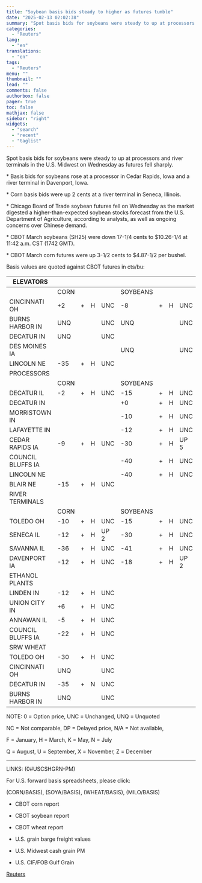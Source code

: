 ```yaml
---
title: "Soybean basis bids steady to higher as futures tumble"
date: "2025-02-13 02:02:38"
summary: "Spot basis bids for soybeans were steady to up at processors and river terminals in the U.S. Midwest on Wednesday as futures fell sharply. * Basis bids for soybeans rose at a processor in Cedar Rapids, Iowa and a river terminal in Davenport, Iowa. * Corn basis bids were up..."
categories:
  - "Reuters"
lang:
  - "en"
translations:
  - "en"
tags:
  - "Reuters"
menu: ""
thumbnail: ""
lead: ""
comments: false
authorbox: false
pager: true
toc: false
mathjax: false
sidebar: "right"
widgets:
  - "search"
  - "recent"
  - "taglist"
---
```


Spot basis bids for soybeans were steady to up at processors and river terminals in the U.S. Midwest on Wednesday as futures fell sharply.

\* Basis bids for soybeans rose at a processor in Cedar Rapids, Iowa and a river terminal in Davenport, Iowa.

\* Corn basis bids were up 2 cents at a river terminal in Seneca, Illinois.

\* Chicago Board of Trade soybean futures fell on Wednesday as the market digested a higher-than-expected soybean stocks forecast from the U.S. Department of Agriculture, according to analysts, as well as ongoing concerns over Chinese demand.

\* CBOT March soybeans (SH25) were down 17-1/4 cents to $10.26-1/4 at 11:42 a.m. CST (1742 GMT).

\* CBOT March corn futures were up 3-1/2 cents to $4.87-1/2 per bushel.

Basis values are quoted against CBOT futures in cts/bu:

| ELEVATORS |  |  |  |  |  |  |  |  |
| --- | --- | --- | --- | --- | --- | --- | --- | --- |
|  | CORN |  |  |  | SOYBEANS | |  |  |
| CINCINNATI OH | +2 | + | H | UNC | -8 | + | H | UNC |
| BURNS HARBOR IN | UNQ |  |  | UNC | UNQ |  |  | UNC |
| DECATUR IN | UNQ |  |  | UNC |  |  |  |  |
| DES MOINES IA |  |  |  |  | UNQ |  |  | UNC |
| LINCOLN NE | -35 | + | H | UNC |  |  |  |  |
| PROCESSORS |  |  |  |  |  |  |  |  |
|  | CORN |  |  |  | SOYBEANS | |  |  |
| DECATUR IL | -2 | + | H | UNC | -15 | + | H | UNC |
| DECATUR IN |  |  |  |  | +0 | + | H | UNC |
| MORRISTOWN IN |  |  |  |  | -10 | + | H | UNC |
| LAFAYETTE IN |  |  |  |  | -12 | + | H | UNC |
| CEDAR RAPIDS IA | -9 | + | H | UNC | -30 | + | H | UP 5 |
| COUNCIL BLUFFS IA |  |  |  |  | -40 | + | H | UNC |
| LINCOLN NE |  |  |  |  | -40 | + | H | UNC |
| BLAIR NE | -15 | + | H | UNC |  |  |  |  |
| RIVER TERMINALS |  |  |  |  |  |  |  |  |
|  | CORN |  |  |  | SOYBEANS | |  |  |
| TOLEDO OH | -10 | + | H | UNC | -15 | + | H | UNC |
| SENECA IL | -12 | + | H | UP 2 | -30 | + | H | UNC |
| SAVANNA IL | -36 | + | H | UNC | -41 | + | H | UNC |
| DAVENPORT IA | -12 | + | H | UNC | -18 | + | H | UP 2 |
| ETHANOL PLANTS |  |  |  |  |  |  |  |  |
| LINDEN IN | -12 | + | H | UNC |  |  |  |  |
| UNION CITY IN | +6 | + | H | UNC |  |  |  |  |
| ANNAWAN IL | -5 | + | H | UNC |  |  |  |  |
| COUNCIL BLUFFS IA | -22 | + | H | UNC |  |  |  |  |
| SRW WHEAT |  |  |  |  |  |  |  |  |
| TOLEDO OH | -30 | + | H | UNC |  |  |  |  |
| CINCINNATI OH | UNQ |  |  | UNC |  |  |  |  |
| DECATUR IN | -35 | + | N | UNC |  |  |  |  |
| BURNS HARBOR IN | UNQ |  |  | UNC |  |  |  |  |

NOTE: 0 = Option price, UNC = Unchanged, UNQ = Unquoted

NC = Not comparable, DP = Delayed price, N/A = Not available,

F = January, H = March, K = May, N = July

Q = August, U = September, X = November, Z = December

--------------------------------------------------------

LINKS: (0#USCSHGRN-PM)

For U.S. forward basis spreadsheets, please click:

(CORN/BASIS), (SOYA/BASIS), (WHEAT/BASIS), (MILO/BASIS)

- CBOT corn report

- CBOT soybean report

- CBOT wheat report

- U.S. grain barge freight values

- U.S. Midwest cash grain PM

- U.S. CIF/FOB Gulf Grain

[Reuters](https://www.tradingview.com/news/reuters.com,2025:newsml_L1N3P310V:0-soybean-basis-bids-steady-to-higher-as-futures-tumble/)
